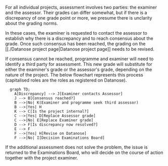 For all individual projects, assessment involves two parties: the examiner and the assessor. Their grades can differ somewhat, but if there is a discrepancy of one grade point or more, we presume there is unclarity about the grading norms.

In these cases, the examiner is requested to contact the assessor to establish why there is a discrepancy and to reach consensus about the grade. Once such consensus has been reached, the grading on the [[./Datanose project page|Datanose project page]] needs to be revised.

If consensus cannot be reached, programme and examiner will need to identify a third party for assessment. This new grade will substitute for either the examiner's grade or the assessor's grade, depending on the nature of the project. The below flowchart represents this process (capitalised roles are the roles as registered on Datanose).

```mermaid
  graph TD;
    A[Discrepancy] --> J[Examiner contacts Assessor] 
    J --> B[Consensus reached?]
    B -->|No| K(Examiner and programme seek third assessor)
    B -->|Yes| H
    K --> C[Is the project internal?]
    C -->|Yes| D[Replace Assessor grade]
    C -->|No| E[Replace Examiner grade]
    D --> F[Is discrepancy now resolved?]
    E --> F
    F -->|Yes| H[Revise on Datanose]
    F -->|No| I[Decision Examinations Board]
```

If the additional assessment does not solve the problem, the issue is returned to the Examinations Board, who will decide on the course of action together with the project examiner.